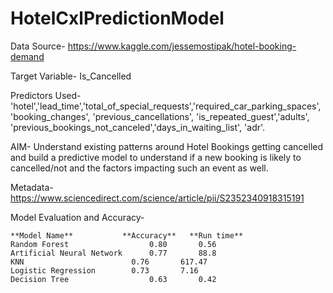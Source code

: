 # HotelCxlPredictionModel

Data Source- https://www.kaggle.com/jessemostipak/hotel-booking-demand

Target Variable- Is_Cancelled

Predictors Used- 'hotel','lead_time','total_of_special_requests','required_car_parking_spaces', 'booking_changes', 'previous_cancellations', 'is_repeated_guest','adults', 'previous_bookings_not_canceled','days_in_waiting_list', 'adr'.

AIM- Understand existing patterns around Hotel Bookings getting cancelled and build a predictive model to understand if a new booking is likely to cancelled/not and the factors impacting such an event as well. 

Metadata- https://www.sciencedirect.com/science/article/pii/S2352340918315191

Model Evaluation and Accuracy-

	**Model Name**	         **Accuracy**	**Run time**
	Random Forest	               0.80	      0.56
	Artificial Neural Network      0.77	      88.8
	KNN	                       0.76	      617.47
	Logistic Regression	       0.73	      7.16
	Decision Tree	               0.63	      0.42
